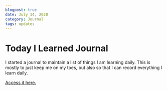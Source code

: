 ```yaml
---
blogpost: true
date: July 14, 2020
category: Journal
tags: updates
---
```


# Today I Learned Journal

I started a journal to maintain a list of things I am learning daily. This
is mostly to just keep me on my toes, but also so that I can record everything
I learn daily.

[Access it here.](/til.html)
